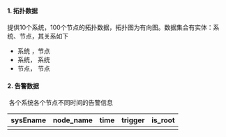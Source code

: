 #### 1. 拓扑数据

​	提供10个系统，100个节点的拓扑数据，拓扑图为有向图。数据集合有实体：系统、节点，其关系如下

- 系统 ，节点
- 系统， 系统
- 节点， 节点

#### 2. 告警数据

​	各个系统各个节点不同时间的告警信息

| sysEname | node_name | time | trigger | is_root |
| -------- | --------- | ---- | ------- | ------- |
|          |           |      |         |         |



